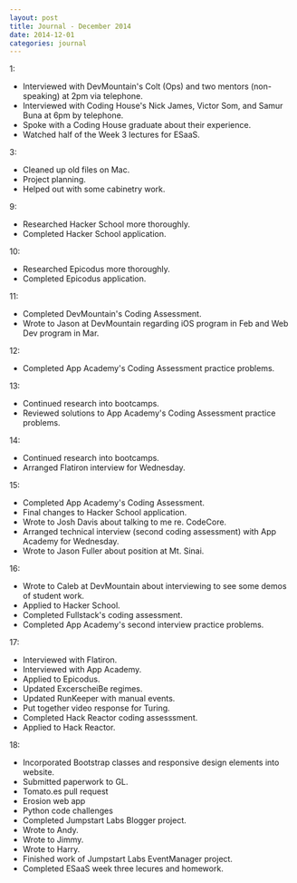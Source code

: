 ```yaml
---
layout: post
title: Journal - December 2014
date: 2014-12-01
categories: journal
---
```


1:
* Interviewed with DevMountain's Colt (Ops) and two mentors (non-speaking) at 2pm via telephone.
* Interviewed with Coding House's Nick James, Victor Som, and Samur Buna at 6pm by telephone.
* Spoke with a Coding House graduate about their experience.
* Watched half of the Week 3 lectures for ESaaS.

3:
* Cleaned up old files on Mac.
* Project planning.
* Helped out with some cabinetry work.

9:
* Researched Hacker School more thoroughly.
* Completed Hacker School application.

10:
* Researched Epicodus more thoroughly.
* Completed Epicodus application.

11:
* Completed DevMountain's Coding Assessment.
* Wrote to Jason at DevMountain regarding iOS program in Feb and Web Dev program in Mar.

12:
* Completed App Academy's Coding Assessment practice problems.

13:
* Continued research into bootcamps.
* Reviewed solutions to App Academy's Coding Assessment practice problems.

14:
* Continued research into bootcamps.
* Arranged Flatiron interview for Wednesday.

15:
* Completed App Academy's Coding Assessment.
* Final changes to Hacker School application.
* Wrote to Josh Davis about talking to me re. CodeCore.
* Arranged technical interview (second coding assessment) with App Academy for Wednesday.
* Wrote to Jason Fuller about position at Mt. Sinai.

16:
* Wrote to Caleb at DevMountain about interviewing to see some demos of student work.
* Applied to Hacker School.
* Completed Fullstack's coding assessment.
* Completed App Academy's second interview practice problems.

17:
+ Interviewed with Flatiron.
+ Interviewed with App Academy.
+ Applied to Epicodus.
+ Updated ExcerscheiBe regimes.
+ Updated RunKeeper with manual events.
+ Put together video response for Turing.
+ Completed Hack Reactor coding assesssment.
+ Applied to Hack Reactor.

18:
+ Incorporated Bootstrap classes and responsive design elements into website.
+ Submitted paperwork to GL.
+ Tomato.es pull request
+ Erosion web app
+ Python code challenges
+ Completed Jumpstart Labs Blogger project.
+ Wrote to Andy.
+ Wrote to Jimmy.
+ Wrote to Harry.
+ Finished work of Jumpstart Labs EventManager project.
+ Completed ESaaS week three lecures and homework.